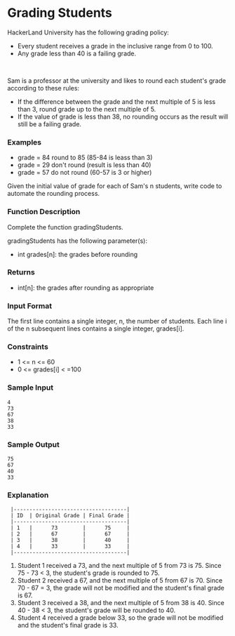 # Grading Students
HackerLand University has the following grading policy:
* Every student receives a grade in the inclusive range from 0 to 100.
* Any grade less than 40 is a failing grade.

<br />

Sam is a professor at the university and likes to round each student's grade according to these rules:
* If the difference between the grade and the next multiple of 5 is less than 3, round grade up to the next multiple of 5.
* If the value of grade is less than 38, no rounding occurs as the result will still be a failing grade.

### Examples
* grade = 84 round to 85 (85-84 is leass than 3)
* grade = 29 don't round (result is less than 40)
* grade = 57 do not round (60-57 is 3 or higher)

Given the initial value of grade for each of Sam's n students, write code to automate the rounding process.

### Function Description
Complete the function gradingStudents. <br />

gradingStudents has the following parameter(s):
* int grades[n]: the grades before rounding

### Returns
* int[n]: the grades after rounding as appropriate

### Input Format
The first line contains a single integer, n, the number of students.
Each line i of the n subsequent lines contains a single integer, grades[i].

### Constraints
* 1 <= n <= 60
* 0 <= grades[i] < =100

### Sample Input
```
4
73
67
38
33
```

### Sample Output
```
75
67
40
33
```

### Explanation
```
 |------------------------------------|
 | ID  | Original Grade | Final Grade |
 |------------------------------------|
 | 1   |      73        |      75     |  
 | 2   |      67        |      67     |  
 | 3   |      38        |      40     |  
 | 4   |      33        |      33     |  
 |------------------------------------|
 ```

1. Student 1 received a 73, and the next multiple of 5 from 73 is 75. Since 75 - 73 < 3, the student's grade is rounded to 75.
2. Student 2 received a 67, and the next multiple of 5 from 67 is 70. Since 70 - 67 = 3, the grade will not be modified and the student's final grade is 67.
3. Student 3 received a 38, and the next multiple of 5 from 38 is 40. Since 40 - 38 < 3, the student's grade will be rounded to 40.
4. Student 4 received a grade below 33, so the grade will not be modified and the student's final grade is 33.